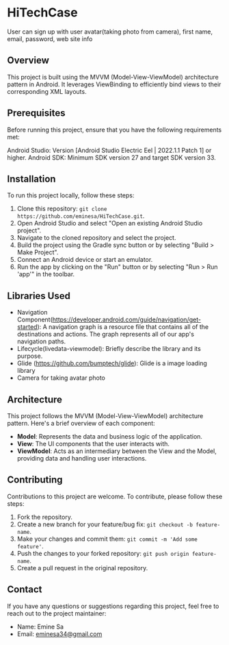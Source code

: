 # HiTechCase

User can sign up with user avatar(taking photo from camera), first name, email, password, web site info

## Overview

This project is built using the MVVM (Model-View-ViewModel) architecture pattern in Android. It leverages ViewBinding to efficiently bind views to their corresponding XML layouts.


## Prerequisites

Before running this project, ensure that you have the following requirements met:

Android Studio: Version [Android Studio Electric Eel | 2022.1.1 Patch 1] or higher.
Android SDK: Minimum SDK version 27 and target SDK version 33.


## Installation

To run this project locally, follow these steps:

1. Clone this repository: `git clone https://github.com/eminesa/HiTechCase.git`.
2. Open Android Studio and select "Open an existing Android Studio project".
3. Navigate to the cloned repository and select the project.
4. Build the project using the Gradle sync button or by selecting "Build > Make Project".
5. Connect an Android device or start an emulator.
6. Run the app by clicking on the "Run" button or by selecting "Run > Run 'app'" in the toolbar.

## Libraries Used

- Navigation Component(https://developer.android.com/guide/navigation/get-started): A navigation graph is a resource file that contains all of the destinations and actions. The graph represents all of our app's navigation paths.
- Lifecycle(livedata-viewmodel): Briefly describe the library and its purpose.
- Glide (https://github.com/bumptech/glide): Glide is a image loading library
- Camera for taking avatar photo

## Architecture

This project follows the MVVM (Model-View-ViewModel) architecture pattern. Here's a brief overview of each component:

- **Model**: Represents the data and business logic of the application.
- **View**: The UI components that the user interacts with.
- **ViewModel**: Acts as an intermediary between the View and the Model, providing data and handling user interactions.


## Contributing

Contributions to this project are welcome. To contribute, please follow these steps:

1. Fork the repository.
2. Create a new branch for your feature/bug fix: `git checkout -b feature-name`.
3. Make your changes and commit them: `git commit -m 'Add some feature'`.
4. Push the changes to your forked repository: `git push origin feature-name`.
5. Create a pull request in the original repository.

## Contact

If you have any questions or suggestions regarding this project, feel free to reach out to the project maintainer:

- Name: Emine Sa
- Email: eminesa34@gmail.com
